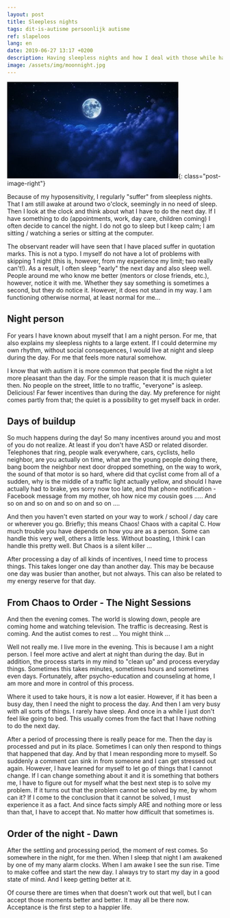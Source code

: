 ```yaml
---
layout: post
title: Sleepless nights
tags: dit-is-autisme persoonlijk autisme
ref: slapeloos
lang: en
date: 2019-06-27 13:17 +0200
description: Having sleepless nights and how I deal with those while having autism.
image: /assets/img/moonnight.jpg
---
```

![Beautiful night](/assets/img/moonnight.jpg){: class="post-image-right"}

Because of my hyposensitivity, I regularly "suffer" from sleepless nights. That I am still awake at around two o'clock, seemingly in no need of sleep. Then I look at the clock and think about what I have to do the next day. If I have something to do (appointments, work, day care, children coming) I often decide to cancel the night. I do not go to sleep but I keep calm; I am sitting / watching a series or sitting at the computer.

The observant reader will have seen that I have placed suffer in quotation marks. This is not a typo. I myself do not have a lot of problems with skipping 1 night (this is, however, from my experience my limit; two really can't!). As a result, I often sleep "early" the next day and also sleep well. People around me who know me better (mentors or close friends, etc.), however, notice it with me. Whether they say something is sometimes a second, but they do notice it. However, it does not stand in my way. I am functioning otherwise normal, at least normal for me...

## Night person

For years I have known about myself that I am a night person. For me, that also explains my sleepless nights to a large extent. If I could determine my own rhythm, without social consequences, I would live at night and sleep during the day. For me that feels more natural somehow.

I know that with autism it is more common that people find the night a lot more pleasant than the day. For the simple reason that it is much quieter then. No people on the street, little to no traffic, "everyone" is asleep. Delicious! Far fewer incentives than during the day. My preference for night comes partly from that; the quiet is a possibility to get myself back in order.

## Days of buildup

So much happens during the day! So many incentives around you and most of you do not realize. At least if you don't have ASD or related disorder. Telephones that ring, people walk everywhere, cars, cyclists, hello neighbor, are you actually on time, what are the young people doing there, bang boom the neighbor next door dropped something, on the way to work, the sound of that motor is so hard, where did that cyclist come from all of a sudden, why is the middle of a traffic light actually yellow, and should I have actually had to brake, yes sorry now too late, and that phone notification - Facebook message from my mother, oh how nice my cousin goes ..... And so on and so on and so on and so on ....

And then you haven't even started on your way to work / school / day care or wherever you go. Briefly; this means Chaos! Chaos with a capital C. How much trouble you have depends on how you are as a person. Some can handle this very well, others a little less. Without boasting, I think I can handle this pretty well. But Chaos is a silent killer ...

After processing a day of all kinds of incentives, I need time to process things. This takes longer one day than another day. This may be because one day was busier than another, but not always. This can also be related to my energy reserve for that day.

## From Chaos to Order - The Night Sessions

And then the evening comes. The world is slowing down, people are coming home and watching television. The traffic is decreasing. Rest is coming. And the autist comes to rest ... You might think ...

Well not really me. I live more in the evening. This is because I am a night person. I feel more active and alert at night than during the day. But in addition, the process starts in my mind to "clean up" and process everyday things. Sometimes this takes minutes, sometimes hours and sometimes even days. Fortunately, after psycho-education and counseling at home, I am more and more in control of this process.

Where it used to take hours, it is now a lot easier. However, if it has been a busy day, then I need the night to process the day. And then I am very busy with all sorts of things. I rarely have sleep. And once in a while I just don't feel like going to bed. This usually comes from the fact that I have nothing to do the next day.

After a period of processing there is really peace for me. Then the day is processed and put in its place. Sometimes I can only then respond to things that happened that day. And by that I mean responding more to myself. So suddenly a comment can sink in from someone and I can get stressed out again. However, I have learned for myself to let go of things that I cannot change. If I can change something about it and it is something that bothers me, I have to figure out for myself what the best next step is to solve my problem. If it turns out that the problem cannot be solved by me, by whom can it? If I come to the conclusion that it cannot be solved, I must experience it as a fact. And since facts simply ARE and nothing more or less than that, I have to accept that. No matter how difficult that sometimes is.

## Order of the night - Dawn

After the settling and processing period, the moment of rest comes. So somewhere in the night, for me then. When I sleep that night I am awakened by one of my many alarm clocks. When I am awake I see the sun rise. Time to make coffee and start the new day. I always try to start my day in a good state of mind. And I keep getting better at it.

Of course there are times when that doesn't work out that well, but I can accept those moments better and better. It may all be there now. Acceptance is the first step to a happier life.